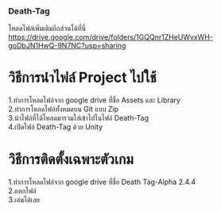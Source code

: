 ### Death-Tag


โหลดไฟล์เพิ่มเติมอีกส่วนได้ที่นี่ https://drive.google.com/drive/folders/1GQQnr1ZHeUWvxWH-goDbJN1HwQ-9N7NC?usp=sharing <br />


# วิธีการนำไฟล์ Project ไปใช้<br />

1.ทำการโหลดไฟล์จาก google drive ที่ชื่อ Assets และ Library<br />
2.ทำการโหลดไฟล์ทั้งหมดบน Git แบบ Zip<br />
3.นำไฟล์ที่ได้โหลดมารวมใส่เข้าไปในไฟล์ Death-Tag<br />
4.เปิดไฟล์ Death-Tag ด้วย Unity <br />

# วิธีการติดตั้งเฉพาะตัวเกม<br />

1.ทำการโหลดไฟล์จาก google drive ที่ชื่อ Death Tag-Alpha 2.4.4<br />
2.แตกไฟล์ <br />
3.เล่นได้เลย<br />
